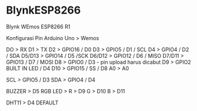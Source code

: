 # BlynkESP8266
Blynk WEmos ESP8266 R1

Konfigurasi Pin
Arduino Uno > Wemos

DO > RX
D1 > TX
D2 > GPIO16 / D0
D3 > GPIO5 / D1 / SCL
D4 > GPIO4 / D2 / SDA
D5/D13 > GPIO14 / D5 /SCK
D6/D12 > GPIO12 / D6 / MISO
D7/D11 > GPIO13 / D7 / MOSI
D8 > GPIO0 / D3 - pin upload harus dicabut
D9 > GPIO2 BUILT IN LED / D4
D10 > GPIO15 / SS / D8
A0 > A0



SCL > GPIO5 / D3
SDA > GPIO4 / D4

BUZZER > D5
RGB LED > 
R > D9
G > D10
B > D11

DHT11 > D4 DEFAULT
